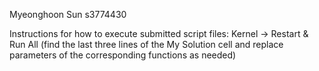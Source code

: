 Myeonghoon Sun s3774430

Instructions for how to execute submitted script files:
Kernel -> Restart & Run All (find the last three lines of the My Solution cell and replace parameters of the corresponding functions as needed)
